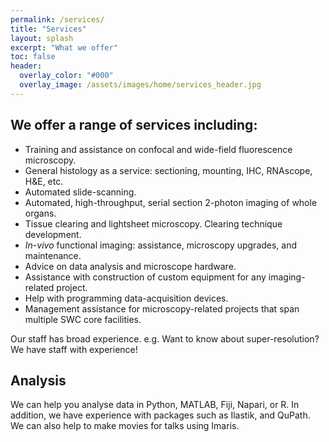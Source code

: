 ```yaml
---
permalink: /services/
title: "Services"
layout: splash
excerpt: "What we offer"
toc: false
header:
  overlay_color: "#000"
  overlay_image: /assets/images/home/services_header.jpg
---
```





## We offer a range of services including:
* Training and assistance on confocal and wide-field fluorescence microscopy.
* General histology as a service: sectioning, mounting, IHC, RNAscope, H&E, etc.
* Automated slide-scanning.
* Automated, high-throughput, serial section 2-photon imaging of whole organs.
* Tissue clearing and lightsheet microscopy. Clearing technique development. 
* _In-vivo_ functional imaging: assistance, microscopy upgrades, and maintenance.
* Advice on data analysis and microscope hardware.
* Assistance with construction of custom equipment for any imaging-related project.
* Help with programming data-acquisition devices. 
* Management assistance for microscopy-related projects that span multiple SWC core facilities.

Our staff has broad experience. e.g. Want to know about super-resolution? We have staff with experience!



## Analysis
We can help you analyse data in Python, MATLAB, Fiji, Napari, or R. 
In addition, we have experience with packages such as Ilastik, and QuPath.  
We can also help to make movies for talks using Imaris. 

